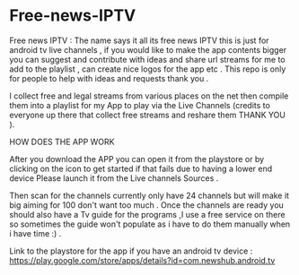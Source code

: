 # Free-news-IPTV
Free news IPTV : The name says it all its free news IPTV this is just for android tv live channels , if you would like to make the app contents bigger you can suggest and contribute with ideas and share url streams for me to add to the playlist , can create nice logos for the app etc . This repo is only for people to help with ideas and requests thank you .

I collect free and legal streams from various places on the net then compile them into a playlist for my App to play via the Live Channels 
(credits to everyone up there that collect free streams and reshare them THANK YOU ).


HOW DOES THE APP WORK 

After you download the APP you can open it from the playstore or by clicking on the icon to get started if that fails due to having a lower end device Please launch it from the Live channels Sources .

Then scan for the channels currently only have 24 channels but will make it big aiming for 100 don't want too much .
Once the channels are ready you should also have a Tv guide for the programs ,I use a free service on there so sometimes the guide won't populate as i have to do them manually when i have time :) .

Link to the playstore for the app if you have an android tv device :
https://play.google.com/store/apps/details?id=com.newshub.android.tv

